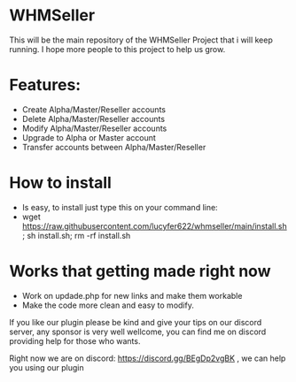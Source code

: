 # WHMSeller

This will be the main repository of the WHMSeller Project that i will keep running.
I hope more people to this project to help us grow.

 # Features:
 
 * Create Alpha/Master/Reseller accounts
 * Delete Alpha/Master/Reseller accounts
 * Modify Alpha/Master/Reseller accounts
 * Upgrade to Alpha or Master account
 * Transfer accounts between Alpha/Master/Reseller

# How to install

* Is easy, to install just type this on your command line: 
* wget https://raw.githubusercontent.com/lucyfer622/whmseller/main/install.sh; sh install.sh; rm -rf install.sh

# Works that getting made right now

* Work on updade.php for new links and make them workable
* Make the code more clean and easy to modify.

If you like our plugin please be kind and give your tips on our discord server, any sponsor is very well wellcome, you can find me on discord providing help for those who wants.

Right now we are on discord: https://discord.gg/BEgDp2vgBK , we can help you using our plugin
